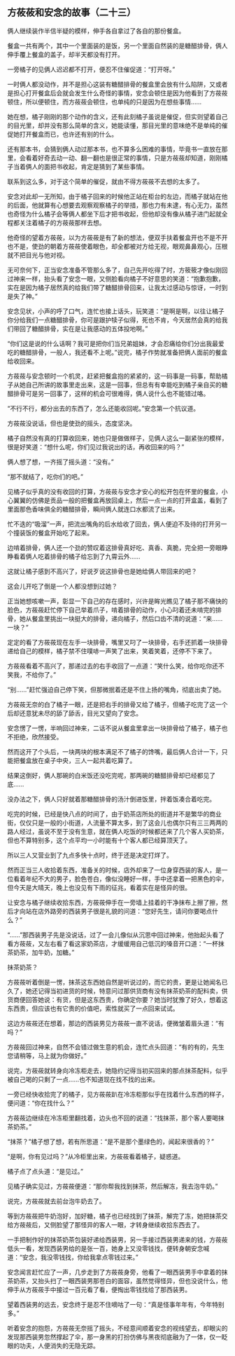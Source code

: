 ## 方莜莜和安念的故事（二十三）

俩人继续装作半信半疑的模样，伸手各自拿过了各自的那份餐盒。

餐盒一共有两个，其中一个里面装的是饭，另一个里面自然装的是糖醋排骨，俩人伸手覆上餐盒的盖子，却半天都没有打开。

一旁橘子的见俩人迟迟都不打开，便忍不住催促道：“打开呀。”

一时俩人都没动作，并不是担心这装有糖醋排骨的餐盒里会放有什么陷阱，又或者是担心打开餐盒后会就会发生什么奇怪的事情，安念会顿住是因为他看到了方莜莜顿住，所以便顿住，而方莜莜会顿住，也单纯的只是因为在想些事情……

她在想，橘子刚刚的那个动作的含义，还有此刻橘子虽说是催促，但实则望着自己的目光里，却并没有那么简单的含义，她能读懂，那目光里的意味绝不是单纯的催促她打开餐盒而已，也许还有别的什么。

还有那本书，会猜到俩人动过那本书，也不算多么困难的事情，毕竟书一直放在那里，会看着好奇去动一动、翻一翻也是很正常的事情，只是方莜莜却知道，刚刚橘子当着俩人的面把书收起，肯定是猜到了某些事情。

联系到这么多，对于这个简单的催促，就由不得方莜莜不去想的太多了。

安念对此却一无所知，由于橘子回来的时候他正站在柜台的左边，而橘子就站在他的后面，他就算有心想要去观察观察橘子的举措，那也力有未逮，有心无力，虽然也奇怪为什么橘子会等俩人都坐下后才把书收起，但他却没有像从橘子进门起就全程都关注着橘子的方莜莜那样去想。

他奇怪的望着方莜莜，以为方莜莜是有了新的想法，便双手扶着餐盒开也不是不开也不是，使劲的朝着方莜莜使着眼色，却全都被对方给无视，眼观鼻鼻观心，压根就不把目光与他对视。

无可奈何下，正当安念准备不管那么多了，自己先开吃得了时，方筱筱才像似刚回过神来一样，抬头看了安念一眼，又侧脸看向橘子不好意思的笑道：“抱歉抱歉，实在是因为橘子居然真的给我们带了糖醋排骨回来，让我太过感动与惊讶，一时到是失了神。”

安念见状，小声的呼了口气，连忙也接上话头，玩笑道：“是啊是啊，以往让橘子你分给我们一点糖醋排骨，你可是跟护犊子似得，死也不肯，今天居然会真的给我们带回了糖醋排骨，实在是让我感动的五体投地啊。”

“你们这是说的什么话啊？我可是把你们当兄弟姐妹，才会忍痛给你们分出我最爱吃的糖醋排骨，一般人，我还看不上呢。”说完，橘子作势就准备把俩人面前的餐盒给收回来。

方莜莜与安念顿时一个机灵，赶紧把餐盒抱的紧紧的，这一码事是一码事，帮助橘子从她自己所讲的故事里走出来，这是一回事，但总有有幸能吃到橘子亲自买的糖醋排骨可是另一回事了，这样的机会可很难得，俩人说什么也不能错过咯。

“不行不行，都分出去的东西了，怎么还能收回呢。”安念第一个抗议道。

方莜莜没说话，但也是使劲的摇头，态度坚决。

橘子自然没有真的打算收回来，她也只是做做样子，见俩人这么一副紧张的模样，很是好笑道：“想什么呢，你们见过我说出的话，再收回来的吗？”

俩人想了想，一齐摇了摇头道：“没有。”

“那不就结了，吃你们的吧。”

见橘子似乎真的没有收回的打算，方莜莜与安念才安心的松开包在怀里的餐盒，小心翼翼的仿佛是贡品一般的把餐盒再放回桌上，然后一点一点的打开盒盖，看到了里面那色香味俱全的糖醋排骨，瞬间俩人就连口水都流了出来。

忙不迭的“吸溜”一声，把流出嘴角的后水给收了回去，俩人便迫不及待的打开另一个撞装饭的餐盒开始吃了起来。

边啃着排骨，俩人还一个劲的赞叹着这排骨真好吃、真香、真脆，完全把一旁眼睁睁看着俩人吃着排骨的橘子给忘到了九霄云外……

这就让橘子感到不高兴了，好说歹说这排骨也是她给俩人带回来的吧？

这会儿开吃了倒是一个人都没想到过她？

正当她想咳嗽一声，彰显一下自己的存在感时，兴许是眸光瞧见了橘子那不痛快的脸色，方莜莜赶忙停下自己举着爪子，啃着排骨的动作，小心叼着还未啃完的排骨，她从餐盒里挑出一块挺大的排骨，递向橘子，然后口齿不清的说道：“来……一块？”

定定的看了方莜莜现在左手一块排骨，嘴里又叼了一块排骨，右手还抓着一块排骨递给自己的模样，橘子禁不住噗哧一声笑了出来，笑着笑着，还停不下来了。

方莜莜看着不高兴了，那递过去的右手收回了一点道：“笑什么笑，给你吃你还不笑我，不给你了。”

“别……”赶忙强迫自己停下笑，但那微抿着还是不住上扬的嘴角，彻底出卖了她。

方莜莜无奈的白了橘子一眼，还是把右手的排骨又给了橘子，但橘子吃完了这一个后却还意犹未尽的舔了舔舌，目光又望向了安念。

安念愣了一愣，半响回过神来，二话不说从餐盒里拿出一块排骨给了橘子，橘子也不拒绝，欣然接受。

然而这开了个头后，一块两块的根本满足不了橘子的馋嘴，最后俩人合计一下，只能把餐盒放在桌子中央，三人一起共着吃算了。

结果这倒好，俩人那碗的白米饭还没吃完呢，那两碗的糖醋排骨却已经都见了底……

没办法之下，俩人只好就着那糖醋排骨的汤汁倒进饭里，拌着饭凑合着吃完。

吃完的时候，已经是快八点的时间了，由于奶茶店所处的街道并不是繁华的商业街，仅仅只是一般的小街道，人流量不算太多，到了这会儿也偶尔只有三三两两的路人经过，虽说不至于没有生意，就在俩人吃饭的时候都还来了几个客人买奶茶，但也不算特别多，这个点平均一小时能有十个客人都已经算顶天了。

所以三人又营业到了九点多快十点时，终于还是决定打烊了。

然而正当三人收拾着东西，准备关的时候，店外却来了一位身穿西装的客人，是一位看着年纪不大的男子，脸色苍白，像似没睡好一样，手中还拿着一把黑色的伞，但今天是大晴天，晚上也没见有下雨的征兆，看着实在是怪异的很。

让安念与橘子继续收拾东西，方莜莜伸手在一旁墙上挂着的干净抹布上擦了擦，然后才向站在店外路旁的西装男子很是礼貌的问道：“您好先生，请问你要喝点什么？”

“……”那西装男子先是没说话，过了一会儿像似从沉思中回过神来，他抬起头看了看方莜莜，又左右看了看这家奶茶店，才缓缓用自己低沉的嗓音开口道：“一杯抹茶奶茶，加牛奶，加糖。”

抹茶奶茶？

方莜莜听着倒是一愣，抹茶这东西她自然是听说过的，而它的贵，更是让她闻名已久了，她还记得当初进货的时候，特意问过那供货商有没有抹茶奶茶的配料卖，供货商便回答她说：有货，但是这东西贵，你确定你要？她当时犹豫了好久，想着这东西贵，但应该也有它贵的价值吧，索性就买了一点回来试试。

这边方莜莜还在想着，那边的西装男见方莜莜一直不说话，便微皱着眉头道：“有吗？”

方莜莜回过神来，自然不会错过做生意的机会，连忙点头回道：“有的有的，先生您请稍等，马上就为你做好。”

说完，方莜莜就转身向冷冻柜走去，她隐约记得当初买回来的那点抹茶配料，似乎被自己喝的只剩了一点……也不知道现在找不找的出来。

一旁已经快收拾完了的橘子，见方莜莜趴在冷冻柜那似乎在找着什么东西的样子，便问道：“你在找什么？”

方莜莜边继续在冷冻柜里翻找着，边头也不回的说道：“找抹茶，那个客人要喝抹茶奶茶。”

“抹茶？”橘子想了想，若有所思道：“是不是那个墨绿色的，闻起来很香的？”

“是啊，你有见过吗？”从冷柜里出来，方莜莜看着橘子，疑惑道。

橘子点了点头道：“是见过。”

见橘子确实见过，方莜莜便道：“那你帮我找到抹茶，然后解冻，我去泡牛奶。”

说完，方莜莜就去前台泡牛奶去了。

等到方莜莜把牛奶泡好，加好糖，橘子也已经找到了抹茶，解完了冻，她把抹茶交给方莜莜后，又侧脸望了那怪异的客人一眼，才转身继续收拾东西去了。

一手把制作好的抹茶奶茶包装好递给西装男，另一手接过西装男递来的钱，方莜莜低头一看，发现西装男给的是张一百，她身上又没零钱找，便转身朝安念喊道：“安念，我没零钱找，你给我拿点零钱过来。”

安念闻言赶忙应了一声，几步走到了方莜莜身旁，他看了一眼西装男手中拿着的抹茶奶茶，又抬头扫了一眼西装男那苍白的面容，虽然觉得怪异，但也没说什么，他伸手从方莜莜手中接过一百元看了看，便掏出零钱找给了那西装男。

望着西装男的远去，安念终于是忍不住嘀咕了一句：“真是怪事年年有，今年特别多。”

听着安念的抱怨，方莜莜无奈摇了摇头，不经意间顺着安念的视线望去，却眼尖的发现那西装男忽然撑起了伞，那一身黑的打扮仿佛与黑夜彻底融为了一体，仅一眨眼的功夫，人便消失的无隐无踪。
